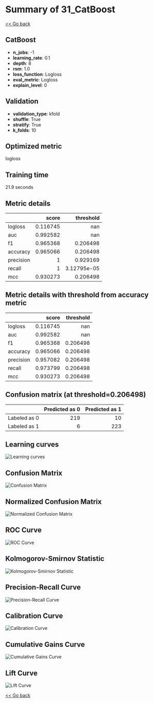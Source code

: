 # Summary of 31_CatBoost

[<< Go back](../README.md)


## CatBoost
- **n_jobs**: -1
- **learning_rate**: 0.1
- **depth**: 8
- **rsm**: 1.0
- **loss_function**: Logloss
- **eval_metric**: Logloss
- **explain_level**: 0

## Validation
 - **validation_type**: kfold
 - **shuffle**: True
 - **stratify**: True
 - **k_folds**: 10

## Optimized metric
logloss

## Training time

21.9 seconds

## Metric details
|           |    score |     threshold |
|:----------|---------:|--------------:|
| logloss   | 0.116745 | nan           |
| auc       | 0.992582 | nan           |
| f1        | 0.965368 |   0.206498    |
| accuracy  | 0.965066 |   0.206498    |
| precision | 1        |   0.929169    |
| recall    | 1        |   3.12795e-05 |
| mcc       | 0.930273 |   0.206498    |


## Metric details with threshold from accuracy metric
|           |    score |   threshold |
|:----------|---------:|------------:|
| logloss   | 0.116745 |  nan        |
| auc       | 0.992582 |  nan        |
| f1        | 0.965368 |    0.206498 |
| accuracy  | 0.965066 |    0.206498 |
| precision | 0.957082 |    0.206498 |
| recall    | 0.973799 |    0.206498 |
| mcc       | 0.930273 |    0.206498 |


## Confusion matrix (at threshold=0.206498)
|              |   Predicted as 0 |   Predicted as 1 |
|:-------------|-----------------:|-----------------:|
| Labeled as 0 |              219 |               10 |
| Labeled as 1 |                6 |              223 |

## Learning curves
![Learning curves](learning_curves.png)
## Confusion Matrix

![Confusion Matrix](confusion_matrix.png)


## Normalized Confusion Matrix

![Normalized Confusion Matrix](confusion_matrix_normalized.png)


## ROC Curve

![ROC Curve](roc_curve.png)


## Kolmogorov-Smirnov Statistic

![Kolmogorov-Smirnov Statistic](ks_statistic.png)


## Precision-Recall Curve

![Precision-Recall Curve](precision_recall_curve.png)


## Calibration Curve

![Calibration Curve](calibration_curve_curve.png)


## Cumulative Gains Curve

![Cumulative Gains Curve](cumulative_gains_curve.png)


## Lift Curve

![Lift Curve](lift_curve.png)



[<< Go back](../README.md)
